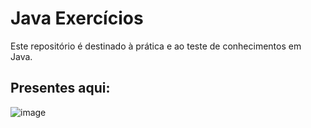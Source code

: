 # Java Exercícios
Este repositório é destinado à prática e ao teste de conhecimentos em Java.

## Presentes aqui:
![image](https://github.com/Navelogic/java-exercicios/assets/93350805/5190cd52-f94e-41b3-a29e-d17cbca99ec3)


